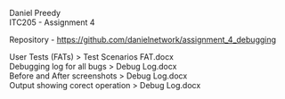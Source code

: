 Daniel Preedy\
ITC205 - Assignment 4

Repository - https://github.com/danielnetwork/assignment_4_debugging

User Tests (FATs) > Test Scenarios FAT.docx\
Debugging log for all bugs > Debug Log.docx\
Before and After screenshots > Debug Log.docx\
Output showing corect operation > Debug Log.docx
